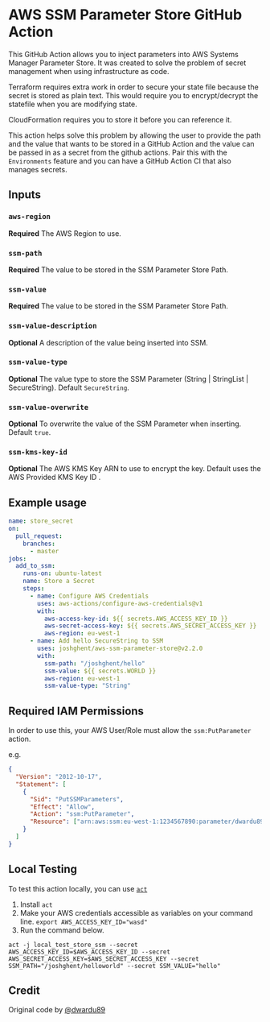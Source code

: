 # AWS SSM Parameter Store GitHub Action

This GitHub Action allows you to inject parameters into AWS Systems Manager Parameter Store. It was created to solve the problem of secret management when using infrastructure as code.

Terraform requires extra work in order to secure your state file because the secret is stored as plain text. This would require you to encrypt/decrypt the statefile when you are modifying state.

CloudFormation requires you to store it before you can reference it.

This action helps solve this problem by allowing the user to provide the path and the value that wants to be stored in a GitHub Action and the value can be passed in as a secret from the github actions. Pair this with the `Environments` feature and you can have a GitHub Action CI that also manages secrets.

## Inputs

### `aws-region`

**Required** The AWS Region to use.

### `ssm-path`

**Required** The value to be stored in the SSM Parameter Store Path.

### `ssm-value`

**Required** The value to be stored in the SSM Parameter Store Path.

### `ssm-value-description`

**Optional** A description of the value being inserted into SSM.

### `ssm-value-type`

**Optional** The value type to store the SSM Parameter (String | StringList | SecureString). Default `SecureString`.

### `ssm-value-overwrite`

**Optional** To overwrite the value of the SSM Parameter when inserting. Default `true`.

### `ssm-kms-key-id`

**Optional** The AWS KMS Key ARN to use to encrypt the key. Default uses the AWS Provided KMS Key ID .

## Example usage

```yaml
name: store_secret
on:
  pull_request:
    branches:
      - master
jobs:
  add_to_ssm:
    runs-on: ubuntu-latest
    name: Store a Secret
    steps:
      - name: Configure AWS Credentials
        uses: aws-actions/configure-aws-credentials@v1
        with:
          aws-access-key-id: ${{ secrets.AWS_ACCESS_KEY_ID }}
          aws-secret-access-key: ${{ secrets.AWS_SECRET_ACCESS_KEY }}
          aws-region: eu-west-1
      - name: Add hello SecureString to SSM
        uses: joshghent/aws-ssm-parameter-store@v2.2.0
        with:
          ssm-path: "/joshghent/hello"
          ssm-value: ${{ secrets.WORLD }}
          aws-region: eu-west-1
          ssm-value-type: "String"
```

## Required IAM Permissions

In order to use this, your AWS User/Role must allow the `ssm:PutParameter` action.

e.g.

```json
{
  "Version": "2012-10-17",
  "Statement": [
    {
      "Sid": "PutSSMParameters",
      "Effect": "Allow",
      "Action": "ssm:PutParameter",
      "Resource": ["arn:aws:ssm:eu-west-1:1234567890:parameter/dwardu89/hello"]
    }
  ]
}
```

## Local Testing

To test this action locally, you can use [`act`](https://github.com/nektos/act)

1. Install `act`
2. Make your AWS credentials accessible as variables on your command line. `export AWS_ACCESS_KEY_ID="wasd"`
3. Run the command below.

```
act -j local_test_store_ssm --secret AWS_ACCESS_KEY_ID=$AWS_ACCESS_KEY_ID --secret AWS_SECRET_ACCESS_KEY=$AWS_SECRET_ACCESS_KEY --secret SSM_PATH="/joshghent/helloworld" --secret SSM_VALUE="hello"
```

## Credit

Original code by [@dwardu89](https://github.com/dwardu89)
